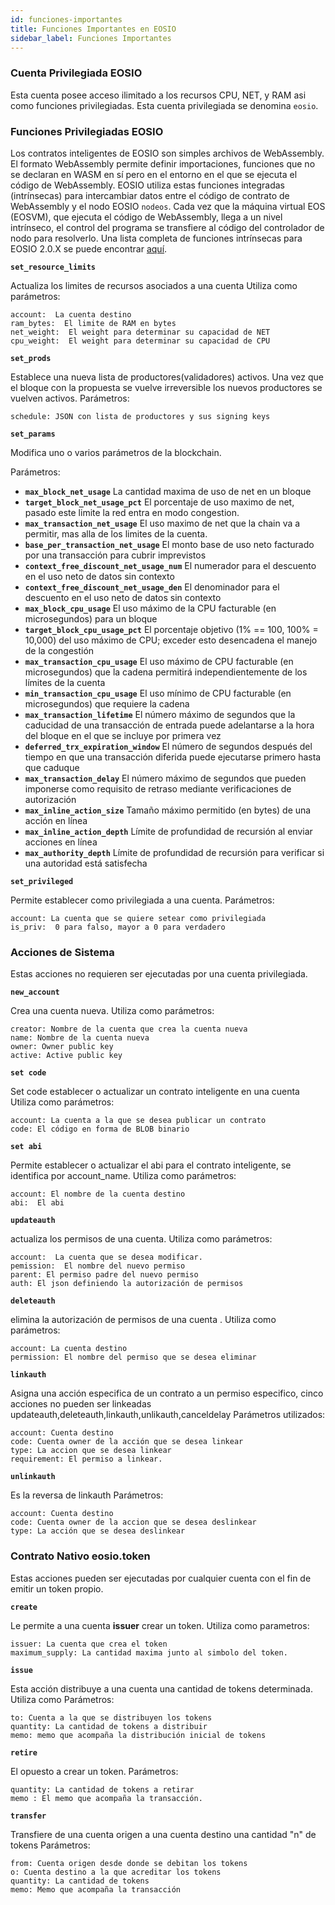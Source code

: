 ```yaml
---
id: funciones-importantes
title: Funciones Importantes en EOSIO
sidebar_label: Funciones Importantes
---
```


### Cuenta Privilegiada EOSIO

Esta cuenta posee acceso ilimitado a los recursos CPU, NET, y RAM asi como funciones privilegiadas.  Esta cuenta privilegiada se denomina `eosio`. 

### Funciones Privilegiadas EOSIO

Los contratos inteligentes de EOSIO son simples archivos de WebAssembly. El formato WebAssembly permite definir importaciones, funciones que no se declaran en WASM en sí pero en el entorno en el que se ejecuta el código de WebAssembly. EOSIO utiliza estas funciones integradas (intrínsecas) para intercambiar datos entre el código de contrato de WebAssembly y el nodo EOSIO `nodeos`. Cada vez que la máquina virtual EOS (EOSVM), que ejecuta el código de WebAssembly, llega a un nivel intrínseco, el control del programa se transfiere al código del controlador de nodo para resolverlo. Una lista completa de funciones intrínsecas para EOSIO 2.0.X se puede encontrar [aquí](https://github.com/EOSIO/eosio.cdt/blob/a6b8d3fc289d46f4612588cdd7223a3d549238f6/libraries/native/native/eosio/intrinsics_def.hpp#L42-L160).

**`set_resource_limits`**

Actualiza los limites de recursos asociados a una cuenta Utiliza como parámetros:

    account:  La cuenta destino
    ram_bytes:  El limite de RAM en bytes
    net_weight:  El weight para determinar su capacidad de NET
    cpu_weight:  El weight para determinar su capacidad de CPU

**`set_prods`**

Establece una nueva lista de productores(validadores) activos. Una vez que el bloque con la propuesta se vuelve irreversible los nuevos productores se vuelven activos. Parámetros:

    schedule: JSON con lista de productores y sus signing keys

**`set_params`**

Modifica uno o varios parámetros de la blockchain.

Parámetros:

- **`max_block_net_usage`** La cantidad maxima de uso de net en un bloque
- **`target_block_net_usage_pct`** El porcentaje de uso maximo de net, pasado este limite la red entra en modo congestion.
- **`max_transaction_net_usage`** El uso maximo de net que la chain va a permitir, mas alla de los limites de la cuenta.
- **`base_per_transaction_net_usage`** 
El monto base de uso neto facturado por una transacción para cubrir imprevistos
- **`context_free_discount_net_usage_num`** El numerador para el descuento en el uso neto de datos sin contexto
- **`context_free_discount_net_usage_den`** El denominador para el descuento en el uso neto de datos sin contexto
- **`max_block_cpu_usage`** El uso máximo de la CPU facturable (en microsegundos) para un bloque
- **`target_block_cpu_usage_pct`** El porcentaje objetivo (1% == 100, 100% = 10,000) del uso máximo de CPU; exceder esto desencadena el manejo de la congestión
- **`max_transaction_cpu_usage`** El uso máximo de CPU facturable (en microsegundos) que la cadena permitirá independientemente de los límites de la cuenta
- **`min_transaction_cpu_usage`** El uso mínimo de CPU facturable (en microsegundos) que requiere la cadena
- **`max_transaction_lifetime`** El número máximo de segundos que la caducidad de una transacción de entrada puede adelantarse a la hora del bloque en el que se incluye por primera vez
- **`deferred_trx_expiration_window`** El número de segundos después del tiempo en que una transacción diferida puede ejecutarse primero hasta que caduque
- **`max_transaction_delay`** El número máximo de segundos que pueden imponerse como requisito de retraso mediante verificaciones de autorización
- **`max_inline_action_size`** Tamaño máximo permitido (en bytes) de una acción en línea
- **`max_inline_action_depth`** Límite de profundidad de recursión al enviar acciones en línea
- **`max_authority_depth`** Límite de profundidad de recursión para verificar si una autoridad está satisfecha

**`set_privileged`**

Permite establecer como privilegiada a una cuenta. Parámetros:

    account: La cuenta que se quiere setear como privilegiada
    is_priv:  0 para falso, mayor a 0 para verdadero

### Acciones de Sistema

Estas acciones no requieren ser ejecutadas por una cuenta privilegiada.

**`new_account`**

Crea una cuenta nueva. Utiliza como parámetros:

    creator: Nombre de la cuenta que crea la cuenta nueva
    name: Nombre de la cuenta nueva
    owner: Owner public key
    active: Active public key

**`set code`**

Set code establecer o actualizar un contrato inteligente en una cuenta Utiliza como parámetros:

    account: La cuenta a la que se desea publicar un contrato
    code: El código en forma de BLOB binario

**`set abi`**

Permite establecer o actualizar el abi para el contrato inteligente, se identifica por account_name. Utiliza como parámetros:

    account: El nombre de la cuenta destino
    abi:  El abi

**`updateauth`**

actualiza los permisos de una cuenta. Utiliza como parámetros:

    account:  La cuenta que se desea modificar.
    pemission:  El nombre del nuevo permiso
    parent: El permiso padre del nuevo permiso
    auth: El json definiendo la autorización de permisos

**`deleteauth`**

elimina la autorización de permisos de una cuenta . Utiliza como parámetros:

    account: La cuenta destino
    permission: El nombre del permiso que se desea eliminar

**`linkauth`**

Asigna una acción especifica de un contrato a un permiso especifico, cinco acciones no pueden ser linkeadas updateauth,deleteauth,linkauth,unlikauth,canceldelay Parámetros utilizados:

    account: Cuenta destino
    code: Cuenta owner de la acción que se desea linkear
    type: La accion que se desea linkear
    requirement: El permiso a linkear.

**`unlinkauth`**

Es la reversa de linkauth Parámetros:

    account: Cuenta destino
    code: Cuenta owner de la accion que se desea deslinkear
    type: La acción que se desea deslinkear

### Contrato Nativo eosio.token

Estas acciones pueden ser ejecutadas por cualquier cuenta con el fin de emitir un token propio.

**`create`**

Le permite a una cuenta **issuer** crear un token. Utiliza como parametros:

    issuer: La cuenta que crea el token
    maximum_supply: La cantidad maxima junto al simbolo del token.

**`issue`**

Esta acción distribuye a una cuenta una cantidad de tokens determinada. Utiliza como Parámetros:

    to: Cuenta a la que se distribuyen los tokens
    quantity: La cantidad de tokens a distribuir
    memo: memo que acompaña la distribución inicial de tokens

**`retire`**

El opuesto a crear un token. Parámetros:

    quantity: La cantidad de tokens a retirar
    memo : El memo que acompaña la transacción.

**`transfer`**

Transfiere de una cuenta origen a una cuenta destino una cantidad "n" de tokens Parámetros:

    from: Cuenta origen desde donde se debitan los tokens
    o: Cuenta destino a la que acreditar los tokens
    quantity: La cantidad de tokens
    memo: Memo que acompaña la transacción


